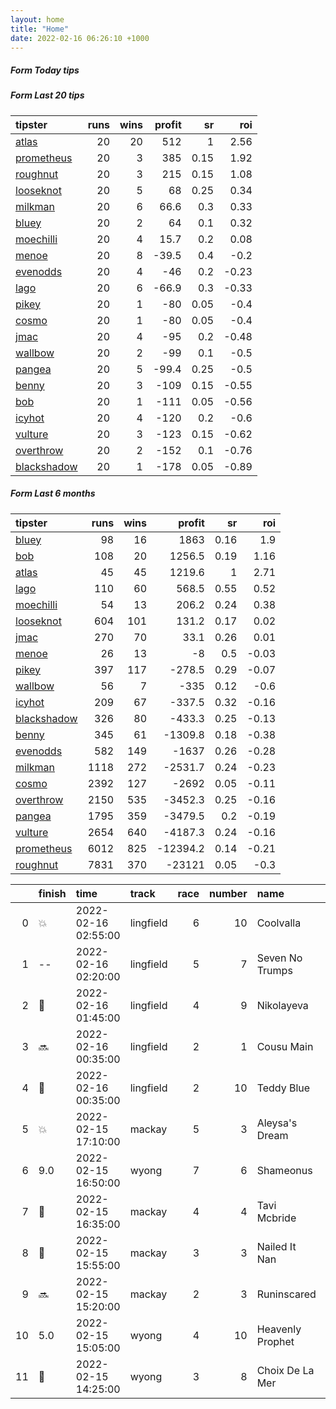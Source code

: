 ```yaml
---   
layout: home  
title: "Home"   
date: 2022-02-16 06:26:10 +1000  
---   
```



##### Form Today tips   

##### Form Last 20 tips   

| tipster                                                         |   runs |   wins |   profit |   sr |   roi |
|:----------------------------------------------------------------|-------:|-------:|---------:|-----:|------:|
| [atlas](https://mrwayneo.github.io/tips/atlas.html)             |     20 |     20 |    512   | 1    |  2.56 |
| [prometheus](https://mrwayneo.github.io/tips/prometheus.html)   |     20 |      3 |    385   | 0.15 |  1.92 |
| [roughnut](https://mrwayneo.github.io/tips/roughnut.html)       |     20 |      3 |    215   | 0.15 |  1.08 |
| [looseknot](https://mrwayneo.github.io/tips/looseknot.html)     |     20 |      5 |     68   | 0.25 |  0.34 |
| [milkman](https://mrwayneo.github.io/tips/milkman.html)         |     20 |      6 |     66.6 | 0.3  |  0.33 |
| [bluey](https://mrwayneo.github.io/tips/bluey.html)             |     20 |      2 |     64   | 0.1  |  0.32 |
| [moechilli](https://mrwayneo.github.io/tips/moechilli.html)     |     20 |      4 |     15.7 | 0.2  |  0.08 |
| [menoe](https://mrwayneo.github.io/tips/menoe.html)             |     20 |      8 |    -39.5 | 0.4  | -0.2  |
| [evenodds](https://mrwayneo.github.io/tips/evenodds.html)       |     20 |      4 |    -46   | 0.2  | -0.23 |
| [lago](https://mrwayneo.github.io/tips/lago.html)               |     20 |      6 |    -66.9 | 0.3  | -0.33 |
| [pikey](https://mrwayneo.github.io/tips/pikey.html)             |     20 |      1 |    -80   | 0.05 | -0.4  |
| [cosmo](https://mrwayneo.github.io/tips/cosmo.html)             |     20 |      1 |    -80   | 0.05 | -0.4  |
| [jmac](https://mrwayneo.github.io/tips/jmac.html)               |     20 |      4 |    -95   | 0.2  | -0.48 |
| [wallbow](https://mrwayneo.github.io/tips/wallbow.html)         |     20 |      2 |    -99   | 0.1  | -0.5  |
| [pangea](https://mrwayneo.github.io/tips/pangea.html)           |     20 |      5 |    -99.4 | 0.25 | -0.5  |
| [benny](https://mrwayneo.github.io/tips/benny.html)             |     20 |      3 |   -109   | 0.15 | -0.55 |
| [bob](https://mrwayneo.github.io/tips/bob.html)                 |     20 |      1 |   -111   | 0.05 | -0.56 |
| [icyhot](https://mrwayneo.github.io/tips/icyhot.html)           |     20 |      4 |   -120   | 0.2  | -0.6  |
| [vulture](https://mrwayneo.github.io/tips/vulture.html)         |     20 |      3 |   -123   | 0.15 | -0.62 |
| [overthrow](https://mrwayneo.github.io/tips/overthrow.html)     |     20 |      2 |   -152   | 0.1  | -0.76 |
| [blackshadow](https://mrwayneo.github.io/tips/blackshadow.html) |     20 |      1 |   -178   | 0.05 | -0.89 |

##### Form Last 6 months   

| tipster                                                         |   runs |   wins |   profit |   sr |   roi |
|:----------------------------------------------------------------|-------:|-------:|---------:|-----:|------:|
| [bluey](https://mrwayneo.github.io/tips/bluey.html)             |     98 |     16 |   1863   | 0.16 |  1.9  |
| [bob](https://mrwayneo.github.io/tips/bob.html)                 |    108 |     20 |   1256.5 | 0.19 |  1.16 |
| [atlas](https://mrwayneo.github.io/tips/atlas.html)             |     45 |     45 |   1219.6 | 1    |  2.71 |
| [lago](https://mrwayneo.github.io/tips/lago.html)               |    110 |     60 |    568.5 | 0.55 |  0.52 |
| [moechilli](https://mrwayneo.github.io/tips/moechilli.html)     |     54 |     13 |    206.2 | 0.24 |  0.38 |
| [looseknot](https://mrwayneo.github.io/tips/looseknot.html)     |    604 |    101 |    131.2 | 0.17 |  0.02 |
| [jmac](https://mrwayneo.github.io/tips/jmac.html)               |    270 |     70 |     33.1 | 0.26 |  0.01 |
| [menoe](https://mrwayneo.github.io/tips/menoe.html)             |     26 |     13 |     -8   | 0.5  | -0.03 |
| [pikey](https://mrwayneo.github.io/tips/pikey.html)             |    397 |    117 |   -278.5 | 0.29 | -0.07 |
| [wallbow](https://mrwayneo.github.io/tips/wallbow.html)         |     56 |      7 |   -335   | 0.12 | -0.6  |
| [icyhot](https://mrwayneo.github.io/tips/icyhot.html)           |    209 |     67 |   -337.5 | 0.32 | -0.16 |
| [blackshadow](https://mrwayneo.github.io/tips/blackshadow.html) |    326 |     80 |   -433.3 | 0.25 | -0.13 |
| [benny](https://mrwayneo.github.io/tips/benny.html)             |    345 |     61 |  -1309.8 | 0.18 | -0.38 |
| [evenodds](https://mrwayneo.github.io/tips/evenodds.html)       |    582 |    149 |  -1637   | 0.26 | -0.28 |
| [milkman](https://mrwayneo.github.io/tips/milkman.html)         |   1118 |    272 |  -2531.7 | 0.24 | -0.23 |
| [cosmo](https://mrwayneo.github.io/tips/cosmo.html)             |   2392 |    127 |  -2692   | 0.05 | -0.11 |
| [overthrow](https://mrwayneo.github.io/tips/overthrow.html)     |   2150 |    535 |  -3452.3 | 0.25 | -0.16 |
| [pangea](https://mrwayneo.github.io/tips/pangea.html)           |   1795 |    359 |  -3479.5 | 0.2  | -0.19 |
| [vulture](https://mrwayneo.github.io/tips/vulture.html)         |   2654 |    640 |  -4187.3 | 0.24 | -0.16 |
| [prometheus](https://mrwayneo.github.io/tips/prometheus.html)   |   6012 |    825 | -12394.2 | 0.14 | -0.21 |
| [roughnut](https://mrwayneo.github.io/tips/roughnut.html)       |   7831 |    370 | -23121   | 0.05 | -0.3  |

|    | finish            | time                | track     |   race |   number | name             |   odds | tipster            |
|---:|:------------------|:--------------------|:----------|-------:|---------:|:-----------------|-------:|:-------------------|
|  0 | :boom:            | 2022-02-16 02:55:00 | lingfield |      6 |       10 | Coolvalla        |   8    | looseknot          |
|  1 | --                | 2022-02-16 02:20:00 | lingfield |      5 |        7 | Seven No Trumps  |   8.5  | overthrow          |
|  2 | :3rd_place_medal: | 2022-02-16 01:45:00 | lingfield |      4 |        9 | Nikolayeva       |   8    | vulture            |
|  3 | :soon:            | 2022-02-16 00:35:00 | lingfield |      2 |        1 | Cousu Main       |   1.9  | evenodds,overthrow |
|  4 | :2nd_place_medal: | 2022-02-16 00:35:00 | lingfield |      2 |       10 | Teddy Blue       |   2.5  | vulture            |
|  5 | :boom:            | 2022-02-15 17:10:00 | mackay    |      5 |        3 | Aleysa's Dream   |   1.33 | pangea             |
|  6 | 9.0               | 2022-02-15 16:50:00 | wyong     |      7 |        6 | Shameonus        |  19    | pangea             |
|  7 | :3rd_place_medal: | 2022-02-15 16:35:00 | mackay    |      4 |        4 | Tavi Mcbride     |   4.2  | vulture,pangea     |
|  8 | :2nd_place_medal: | 2022-02-15 15:55:00 | mackay    |      3 |        3 | Nailed It Nan    |   1.57 | benny,icyhot       |
|  9 | :soon:            | 2022-02-15 15:20:00 | mackay    |      2 |        3 | Runinscared      |   8    | evenodds,overthrow |
| 10 | 5.0               | 2022-02-15 15:05:00 | wyong     |      4 |       10 | Heavenly Prophet |  22    | pikey              |
| 11 | :3rd_place_medal: | 2022-02-15 14:25:00 | wyong     |      3 |        8 | Choix De La Mer  |   8.5  | looseknot,pikey    |